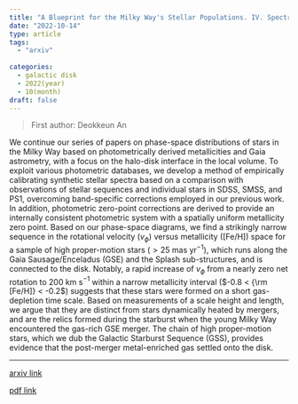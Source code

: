 ```yaml
---
title: "A Blueprint for the Milky Way's Stellar Populations. IV. Spectrum-based Empirical Corrections and the Galactic Starburst Sequence"
date: "2022-10-14"
type: article
tags:
  - "arxiv"
  
categories:
  - galactic disk
  - 2022(year)
  - 10(month)
draft: false
---
```

> First author: Deokkeun An

 We continue our series of papers on phase-space distributions of stars in the
Milky Way based on photometrically derived metallicities and Gaia astrometry,
with a focus on the halo-disk interface in the local volume. To exploit various
photometric databases, we develop a method of empirically calibrating synthetic
stellar spectra based on a comparison with observations of stellar sequences
and individual stars in SDSS, SMSS, and PS1, overcoming band-specific
corrections employed in our previous work. In addition, photometric zero-point
corrections are derived to provide an internally consistent photometric system
with a spatially uniform metallicity zero point. Based on our phase-space
diagrams, we find a strikingly narrow sequence in the rotational velocity
($v_\phi$) versus metallicity ([Fe/H]) space for a sample of high proper-motion
stars ($>25$ mas yr$^{-1}$), which runs along the Gaia Sausage/Enceladus (GSE)
and the Splash sub-structures, and is connected to the disk. Notably, a rapid
increase of $v_\phi$ from a nearly zero net rotation to $200$ km s$^{-1}$
within a narrow metallicity interval ($-0.8 < {\rm [Fe/H]} < -0.2$) suggests
that these stars were formed on a short gas-depletion time scale. Based on
measurements of a scale height and length, we argue that they are distinct from
stars dynamically heated by mergers, and are the relics formed during the
starburst when the young Milky Way encountered the gas-rich GSE merger. The
chain of high proper-motion stars, which we dub the Galactic Starburst Sequence
(GSS), provides evidence that the post-merger metal-enriched gas settled onto
the disk.

---
[arxiv link](http://arxiv.org/abs/2210.07542v1)

[pdf link](http://arxiv.org/pdf/2210.07542v1)